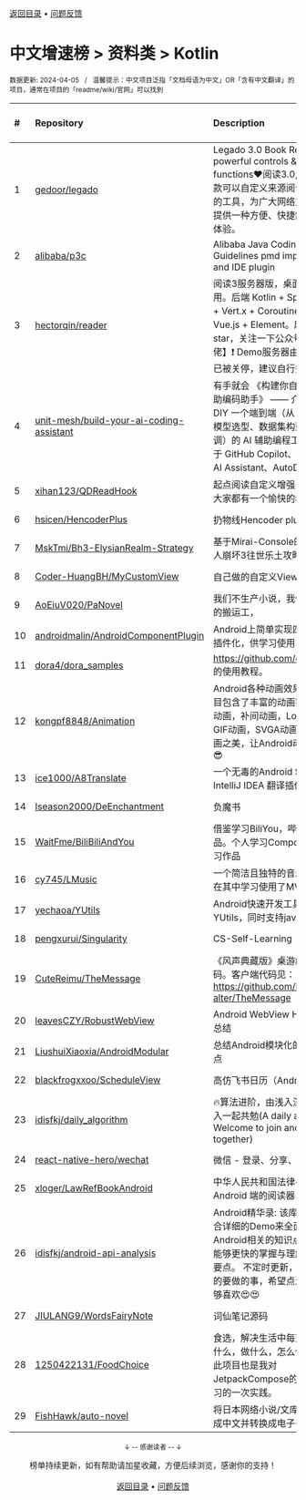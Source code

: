 <a href="https://github.com/GrowingGit/GitHub-Chinese-Top-Charts#github中文排行榜">返回目录</a> • <a href="/content/docs/feedback.md">问题反馈</a>

# 中文增速榜 > 资料类 > Kotlin
<sub>数据更新: 2024-04-05&nbsp;&nbsp;&nbsp;/&nbsp;&nbsp;&nbsp;温馨提示：中文项目泛指「文档母语为中文」OR「含有中文翻译」的项目，通常在项目的「readme/wiki/官网」可以找到</sub>

|#|Repository|Description|Stars|Average daily growth|Updated|
|:-|:-|:-|:-|:-|:-|
|1|[gedoor/legado](https://github.com/gedoor/legado)|Legado 3.0 Book Reader with powerful controls & full functions❤️阅读3.0, 阅读是一款可以自定义来源阅读网络内容的工具，为广大网络文学爱好者提供一种方便、快捷舒适的试读体验。|23167|13|2024-04-04|
|2|[alibaba/p3c](https://github.com/alibaba/p3c)|Alibaba Java Coding Guidelines pmd implements and IDE plugin|30055|12|2024-01-09|
|3|[hectorqin/reader](https://github.com/hectorqin/reader)|阅读3服务器版，桌面端，iOS可用。后端 Kotlin + Spring Boot + Vert.x + Coroutine ；前端 Vue.js + Element。麻烦点点star，关注一下公众号【假装大佬】❗️  Demo服务器由于未备案已被关停，建议自行搭建|6761|7|2024-03-21|
|4|[unit-mesh/build-your-ai-coding-assistant](https://github.com/unit-mesh/build-your-ai-coding-assistant)|有手就会 《构建你自己的 AI 辅助编码助手》 —— 介绍如何 DIY 一个端到端（从 IDE  插件、模型选型、数据集构建到模型微调）的 AI 辅助编程工具，类似于 GitHub Copilot、JetBrains AI Assistant、AutoDev 等。|409|4|2024-03-04|
|5|[xihan123/QDReadHook](https://github.com/xihan123/QDReadHook)|起点阅读自定义增强 Xp 模块,愿大家都有一个愉快的看书体验|528|1|2024-03-29|
|6|[hsicen/HencoderPlus](https://github.com/hsicen/HencoderPlus)|扔物线Hencoder plus系列课程 |69|0|2024-03-29|
|7|[MskTmi/Bh3-ElysianRealm-Strategy](https://github.com/MskTmi/Bh3-ElysianRealm-Strategy)|基于Mirai-Console的QQ机器人崩坏3往世乐土攻略插件|16|0|2023-12-26|
|8|[Coder-HuangBH/MyCustomView](https://github.com/Coder-HuangBH/MyCustomView)|自己做的自定义View集合|13|0|2023-11-05|
|9|[AoEiuV020/PaNovel](https://github.com/AoEiuV020/PaNovel)|我们不生产小说，我们只做网站的搬运工，|138|0|2023-12-05|
|10|[androidmalin/AndroidComponentPlugin](https://github.com/androidmalin/AndroidComponentPlugin)|Android上简单实现四大组件的插件化，供学习使用|447|0|2023-12-11|
|11|[dora4/dora_samples](https://github.com/dora4/dora_samples)|https://github.com/dora4/dora 的使用教程。|17|0|2024-03-10|
|12|[kongpf8848/Animation](https://github.com/kongpf8848/Animation)|Android各种动画效果合集，项目包含了丰富的动画实例(逐帧动画，补间动画，Lottie动画，GIF动画，SVGA动画)，体验动画之美，让Android动起来😊😄😎|448|0|2024-01-21|
|13|[ice1000/A8Translate](https://github.com/ice1000/A8Translate)|一个无毒的Android Studio / IntelliJ IDEA 翻译插件|160|0|2023-12-02|
|14|[Iseason2000/DeEnchantment](https://github.com/Iseason2000/DeEnchantment)|负魔书|29|0|2023-10-11|
|15|[WaitFme/BiliBiliAndYou](https://github.com/WaitFme/BiliBiliAndYou)|借鉴学习BiliYou，哔哩等优秀作品。个人学习Compose UI的练习作品|18|0|2024-03-14|
|16|[cy745/LMusic](https://github.com/cy745/LMusic)|一个简洁且独特的音乐播放器，在其中学习使用了MVVM架构|173|0|2024-03-29|
|17|[yechaoa/YUtils](https://github.com/yechaoa/YUtils)|Android快速开发工具集合——YUtils，同时支持java和kotlin|76|0|2024-04-01|
|18|[pengxurui/Singularity](https://github.com/pengxurui/Singularity)|CS-Self-Learning|13|0|2023-12-01|
|19|[CuteReimu/TheMessage](https://github.com/CuteReimu/TheMessage)|《风声典藏版》桌游的服务端代码。客户端代码见：https://github.com/Death-alter/TheMessage|13|0|2024-04-04|
|20|[leavesCZY/RobustWebView](https://github.com/leavesCZY/RobustWebView)|Android WebView H5 秒开方案总结|98|0|2023-12-31|
|21|[LiushuiXiaoxia/AndroidModular](https://github.com/LiushuiXiaoxia/AndroidModular)|总结Android模块化的一些技术点|359|0|2024-02-06|
|22|[blackfrogxxoo/ScheduleView](https://github.com/blackfrogxxoo/ScheduleView)|高仿飞书日历（Android）|116|0|2023-10-30|
|23|[idisfkj/daily_algorithm](https://github.com/idisfkj/daily_algorithm)|🔥算法进阶，由浅入深，欢迎加入一起共勉(A daily algorithm，Welcome to join and share together)|84|0|2024-04-04|
|24|[react-native-hero/wechat](https://github.com/react-native-hero/wechat)|微信 - 登录、分享、支付|14|0|2023-10-30|
|25|[xloger/LawRefBookAndroid](https://github.com/xloger/LawRefBookAndroid)|中华人民共和国法律手册 - 一个 Android 端的阅读器|76|0|2024-02-13|
|26|[idisfkj/android-api-analysis](https://github.com/idisfkj/android-api-analysis)|Android精华录: 该库的目的是结合详细的Demo来全面解析Android相关的知识点, 帮助读者能够更快的掌握与理解所阐述的要点。  不定时更新，与预期接下的要做的事，希望点进来的你能够喜欢😍😍|297|0|2024-03-21|
|27|[JIULANG9/WordsFairyNote](https://github.com/JIULANG9/WordsFairyNote)|词仙笔记源码|67|0|2023-12-30|
|28|[1250422131/FoodChoice](https://github.com/1250422131/FoodChoice)|食选，解决生活中每天吃饭，吃什么，做什么，怎么做的问题，此项目也是我对JetpackCompose的MVI架构学习的一次实践。|39|0|2023-10-08|
|29|[FishHawk/auto-novel](https://github.com/FishHawk/auto-novel)|将日本网络小说/文库小说翻译成中文并转换成电子书。|166|0|2024-04-04|

<div align="center">
    <p><sub>↓ -- 感谢读者 -- ↓</sub></p>
    榜单持续更新，如有帮助请加星收藏，方便后续浏览，感谢你的支持！
</div>

<br/>

<div align="center"><a href="https://github.com/GrowingGit/GitHub-Chinese-Top-Charts#github中文排行榜">返回目录</a> • <a href="/content/docs/feedback.md">问题反馈</a></div>
